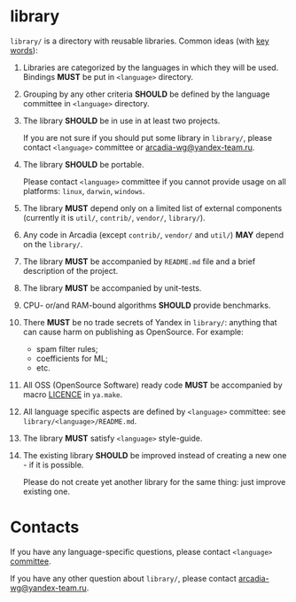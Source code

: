 library 
=== 
`library/` is a directory with reusable libraries. Common ideas (with [key words](https://tools.ietf.org/html/rfc2119)): 

1. Libraries are categorized by the languages in which they will be used. 
    Bindings **MUST** be put in `<language>` directory. 

2. Grouping by any other criteria **SHOULD** be defined by the language committee in `<language>` directory. 

3. The library **SHOULD** be in use in at least two projects. 
    
    If you are not sure if you should put some library in `library/`, please contact `<language>` committee or arcadia-wg@yandex-team.ru. 

4. The library **SHOULD** be portable. 

    Please contact `<language>` committee if you cannot provide usage on all platforms: `linux`, `darwin`, `windows`. 

5. The library **MUST** depend only on a limited list of external components 
    (currently it is `util/`, `contrib/`, `vendor/`, `library/`). 

6. Any code in Arcadia (except `contrib/`, `vendor/` and `util/`) **MAY** depend on the `library/`. 

7. The library **MUST** be accompanied by `README.md` file and a brief description of the project. 

8. The library **MUST** be accompanied by unit-tests. 

9. CPU- or/and RAM-bound algorithms **SHOULD** provide benchmarks. 

10. There **MUST** be no trade secrets of Yandex in `library/`: anything that can cause harm on publishing as OpenSource. For example: 
    * spam filter rules; 
    * coefficients for ML; 
    * etc. 

11. All OSS (OpenSource Software) ready code **MUST** be accompanied by macro [LICENCE](https://docs.yandex-team.ru/ya-make/manual/common/macros#licence(license...)) in `ya.make`. 

12. All language specific aspects are defined by `<language>` committee: see `library/<language>/README.md`. 

13. The library **MUST** satisfy `<language>` style-guide. 

14. The existing library **SHOULD** be improved instead of creating a new one - if it is possible. 

    Please do not create yet another library for the same thing: just improve existing one. 

Contacts 
=== 
If you have any language-specific questions, please contact `<language>` [committee](https://wiki.yandex-team.ru/devrules/#profilnyekomitety). 
 
If you have any other question about `library/`, please contact arcadia-wg@yandex-team.ru. 
